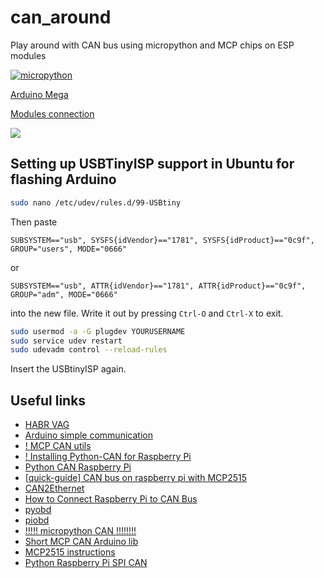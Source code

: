 # can_around
Play around with CAN bus using micropython and MCP chips on ESP modules

[![micropython](https://img.shields.io/badge/Micro-python-417DAE.svg)](http://docs.micropython.org/en/latest/)

[Arduino Mega](./doc/ArduinoMEGA2560pinout.png)

[Modules connection](./doc/connection.jpg)

![](https://www.rs-online.com/designspark/rel-assets/dsauto/temp/uploaded/githubpin.JPG)



## Setting up USBTinyISP support in Ubuntu for flashing Arduino
```sh
sudo nano /etc/udev/rules.d/99-USBtiny
```
Then paste
```
SUBSYSTEM=="usb", SYSFS{idVendor}=="1781", SYSFS{idProduct}=="0c9f", GROUP="users", MODE="0666"
```
or
```
SUBSYSTEM=="usb", ATTR{idVendor}=="1781", ATTR{idProduct}=="0c9f", GROUP="adm", MODE="0666"
```
into the new file. Write it out by pressing `Ctrl-O` and `Ctrl-X` to exit.
```sh
sudo usermod -a -G plugdev YOURUSERNAME
sudo service udev restart
sudo udevadm control --reload-rules
```
Insert the USBtinyISP again.

## Useful links
* [HABR VAG](https://habr.com/en/post/442184/)
* [Arduino simple communication](https://www.electronicshub.org/arduino-mcp2515-can-bus-tutorial/)
* [! MCP CAN utils](https://vimtut0r.com/2017/01/17/can-bus-with-raspberry-pi-howtoquickstart-mcp2515-kernel-4-4-x)
* [! Installing Python-CAN for Raspberry Pi](https://skpang.co.uk/blog/archives/1220)
* [Python CAN Raspberry Pi](https://python-can.readthedocs.io/en/master/)
* [[quick-guide] CAN bus on raspberry pi with MCP2515](https://www.raspberrypi.org/forums/viewtopic.php?t=141052)
* [CAN2Ethernet](http://lnxpps.de/rpie/)
* [How to Connect Raspberry Pi to CAN Bus](https://www.hackster.io/youness/how-to-connect-raspberry-pi-to-can-bus-b60235)
* [pyobd](https://github.com/peterh/pyobd)
* [piobd](https://www.instructables.com/id/OBD-Pi/)
* [!!!!! micropython CAN !!!!!!!!](https://github.com/zhangxuhong1024/wifi2can)
* [Short MCP CAN Arduino lib](https://github.com/autowp/arduino-mcp2515)
* [MCP2515 instructions](https://www.nutsvolts.com/magazine/article/February2017_CAN-Bus-Add-Controller-to-MCU)
* [Python Raspberry Pi SPI CAN](https://www.raspberrypi.org/forums/viewtopic.php?t=245788)
